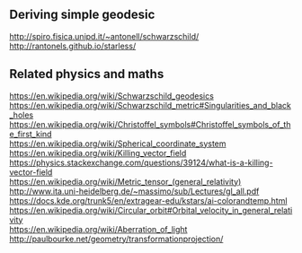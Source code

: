 Deriving simple geodesic
---------------------
http://spiro.fisica.unipd.it/~antonell/schwarzschild/  
http://rantonels.github.io/starless/  

Related physics and maths
------------------
https://en.wikipedia.org/wiki/Schwarzschild_geodesics  
https://en.wikipedia.org/wiki/Schwarzschild_metric#Singularities_and_black_holes  
https://en.wikipedia.org/wiki/Christoffel_symbols#Christoffel_symbols_of_the_first_kind  
https://en.wikipedia.org/wiki/Spherical_coordinate_system  
https://en.wikipedia.org/wiki/Killing_vector_field  
https://physics.stackexchange.com/questions/39124/what-is-a-killing-vector-field  
https://en.wikipedia.org/wiki/Metric_tensor_(general_relativity)  
http://www.ita.uni-heidelberg.de/~massimo/sub/Lectures/gl_all.pdf  
https://docs.kde.org/trunk5/en/extragear-edu/kstars/ai-colorandtemp.html  
https://en.wikipedia.org/wiki/Circular_orbit#Orbital_velocity_in_general_relativity  
https://en.wikipedia.org/wiki/Aberration_of_light
http://paulbourke.net/geometry/transformationprojection/  